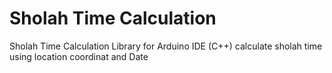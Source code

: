 # Sholah Time Calculation
Sholah Time Calculation Library for Arduino IDE (C++)
calculate sholah time using location coordinat and Date

